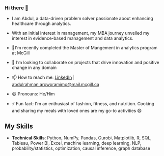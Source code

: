 
### Hi there 👋


- I am Abdul, a data-driven problem solver passionate about enhancing healthcare through analytics.
- With an initial interest in management, my MBA journey unveiled my interest in evidence-based management and data analytics. 
- 🌱I'm recently completed the Master of Mangement in analytics program at McGill
- 👯 I’m looking to collaborate on projects that drive innovation and positive change in any domain

- 📫 How to reach me: [LinkedIn](https://linkedin.com/in/abdularo) | abdulrahman.aroworamimo@mail.mcgill.ca
- 😄 Pronouns: He/Him
- ⚡ Fun fact: I'm an enthusiast of fashion, fitness, and nutrition. Cooking and sharing my meals with loved ones are my go-to activities 😄


## My Skills

- **Technical Skills**: Python, NumPy, Pandas, Gurobi, Matplotlib, R, SQL, Tableau, Power BI, Excel, machine learning, deep learning, NLP, probability/statistics, optimization, causal inference, graph database
  
